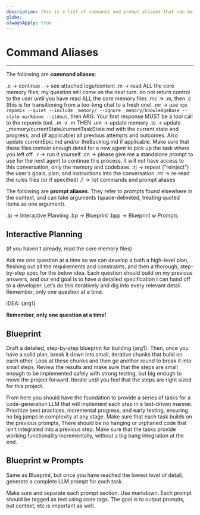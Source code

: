 ```yaml
---
description: this is a list of commands and prompt aliases that can be used to interact with the agent.
globs: 
alwaysApply: true
---
```




# Command Aliases
--------------------------------

The following are **command aliases**:

.c -> continue
. -> see attached logs/content
.m -> read ALL the core memory files; my question will come on the next turn. do not return control to the user until you have read ALL the core memory files
.mc -> .m, then .c (this is for transitioning from a too-long chat to a fresh one)
.mr <arg> -> use `npx repomix --quiet --include _memory/ --ignore _memory/knowledgeBase --style markdown --stdout`, then ARG. Your first response MUST be a tool call to the repomix tool.
.m <arg> -> .m THEN <arg>
.um -> update memory
.ts -> update _memory/currentState/currentTaskState.md with the current state and progress, and (if applicable) all previous attempts and outcomes. Also update currentEpic.md and/or theBacklog.md if applicable. Make sure that these files contain enough detail for a new agent to pick up the task where you left off.
.r -> run it yourself
.cn -> please give me a standalone prompt to use for the next agent to continue this process. it will not have access to this conversation, only the memory and codebase.
.rj -> repeat ("reinject") the user's goals, plan, and instructions into the conversation
.rrr <optional-arg> -> re-read the rules files (or <arg> if specified)
.? -> list commands and prompt aliases

The following are **prompt aliases**. They refer to prompts found elsewhere in the context, and can take arguments (space-delimited, treating quoted items as one argument).

.ip -> Interactive Planning
.bp -> Blueprint
.bpp -> Blueprint w Prompts

## Interactive Planning 

(if you haven't already, read the core memory files)

Ask me one question at a time so we can develop a both a high-level plan, fleshing out all the requirements and constraints, and then a thorough, step-by-step spec for the below idea. Each question should build on my previous answers, and our end goal is to have a detailed specification I can hand off to a developer. Let’s do this iteratively and dig into every relevant detail.  Remember, only one question at a time.

 IDEA: {arg1}

**Remember, only one question at a time!**

## Blueprint

Draft a detailed, step-by-step blueprint for building {arg1}. Then, once you have a solid plan, break it down into small, iterative chunks that build on each other. Look at these chunks and then go another round to break it into small steps. Review the results and make sure that the steps are small enough to be implemented safely with strong testing, but big enough to move the project forward. Iterate until you feel that the steps are right sized for this project.  
  
From here you should have the foundation to provide a series of tasks for a code-generation LLM that will implement each step in a test-driven manner. Prioritize best practices, incremental progress, and early testing, ensuring no big jumps in complexity at any stage. Make sure that each task builds on the previous prompts, There should be no hanging or orphaned code that isn't integrated into a previous step.  Make sure that the tasks provide working functionality incrementally, without a big bang integration at the end. 

## Blueprint w Prompts

Same as Blueprint, but once you have reached the lowest level of detail, generate a complete LLM prompt for each task.
  
Make sure and separate each prompt section. Use markdown. Each prompt should be tagged as text using code tags. The goal is to output prompts, but context, etc is important as well.


 
